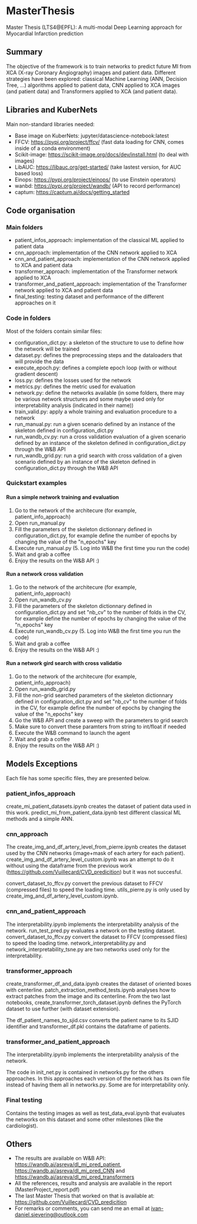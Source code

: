 # MasterThesis
Master Thesis (LTS4@EPFL): A multi-modal Deep Learning approach for Myocardial Infarction prediction

## Summary
The objective of the framework is to train networks to predict future MI from XCA (X-ray Coronary Angiography) images and patient data. Different strategies have been explored: classical Machine Learning (ANN, Decision Tree, ...) algorithms applied to patient data, CNN applied to XCA images (and patient data) and Transformers applied to XCA (and patient data).

## Libraries and KuberNets
Main non-standard libraries needed:
- Base image on KuberNets: jupyter/datascience-notebook:latest
- FFCV: https://pypi.org/project/ffcv/ (fast data loading for CNN, comes inside of a conda environment)
- Scikit-image: https://scikit-image.org/docs/dev/install.html (to deal with images)
- LibAUC: https://libauc.org/get-started/ (take lastest version, for AUC based loss)
- Einops: https://pypi.org/project/einops/ (to use Einstein operators)
- wanbd: https://pypi.org/project/wandb/ (API to record performance)
- captum: https://captum.ai/docs/getting_started

## Code organisation
### Main folders
  - patient_infos_approach: implementation of the classical ML applied to patient data
  - cnn_approach: implementation of the CNN network applied to XCA
  - cnn_and_patient_approach: implementation of the CNN network applied to XCA and patient data
  - transformer_approach: implementation of the Transformer network applied to XCA
  - transformer_and_patient_approach: implementation of the Transformer network applied to XCA and patient data
  - final_testing: testing dataset and performance of the different approaches on it
    
### Code in folders
Most of the folders contain similar files:
  - configuration_dict.py: a skeleton of the structure to use to define how the network will be trained
  - dataset.py: defines the preprocessing steps and the dataloaders that will provide the data
  - execute_epoch.py: defines a complete epoch loop (with or without gradient descent)
  - loss.py: defines the losses used for the network
  - metrics.py: defines the metric used for evaluation
  - network.py: define the networks available (in some folders, there may be various network structures and some maybe used only for interpretability analysis (indicated in their name))
  - train_valid.py: apply a whole training and evaluation procedure to a network
  - run_manual.py: run a given scenario defined by an instance of the skeleton defined in configuration_dict.py
  - run_wandb_cv.py: run a cross validation evaluation of a given scenario defined by an instance of the skeleton defined in configuration_dict.py through the W&B API
  - run_wandb_grid.py: run a grid search with cross validation of a given scenario defined by an instance of the skeleton defined in configuration_dict.py through the W&B API
  
### Quickstart examples
#### Run a simple network training and evaluation
1. Go to the network of the architecure (for example, patient_info_approach)
2. Open run_manual.py
3. Fill the parameters of the skeleton dictionnary defined in configuration_dict.py, for example define the number of epochs by changing the value of the "n_epochs" key
4. Execute run_manual.py
(5. Log into W&B the first time you run the code)
6. Wait and grab a coffee
7. Enjoy the results on the W&B API :)

#### Run a network cross validation
1. Go to the network of the architecure (for example, patient_info_approach)
2. Open run_wandb_cv.py
3. Fill the parameters of the skeleton dictionnary defined in configuration_dict.py and set "nb_cv" to the number of folds in the CV, for example define the number of epochs by changing the value of the "n_epochs" key
4. Execute run_wandb_cv.py
(5. Log into W&B the first time you run the code)
6. Wait and grab a coffee
7. Enjoy the results on the W&B API :)

#### Run a network gird search with cross validatio
1. Go to the network of the architecure (for example, patient_info_approach)
2. Open run_wandb_grid.py
3. Fill the non-grid searched parameters of the skeleton dictionnary defined in configuration_dict.py and set "nb_cv" to the number of folds in the CV, for example define the number of epochs by changing the value of the "n_epochs" key
4. Go the W&B API and create a sweep with the parameters to grid search
5. Make sure to convert these paramters from string to int/float if needed
6. Execute the W&B command to launch the agent
7. Wait and grab a coffee
8. Enjoy the results on the W&B API :)

## Models Exceptions
Each file has some specific files, they are presented below.

### patient_infos_approach
create_mi_patient_datasets.ipynb creates the dataset of patient data used in this work. predict_mi_from_patient_data.ipynb test different classical ML methods and a simple ANN.

### cnn_approach
The create_img_and_df_artery_level_from_pierre.ipynb creates the dataset used by the CNN networks (image+mask of each artery for each patient). create_img_and_df_artery_level_custom.ipynb was an attempt to do it without using the dataframe from the previous work (https://github.com/Vuillecard/CVD_predicition) but it was not succesful.

convert_dataset_to_ffcv.py convert the previous dataset to FFCV (compressed files) to speed the loading time. utils_pierre.py is only used by create_img_and_df_artery_level_custom.ipynb.

### cnn_and_patient_approach
The interpretability.ipynb implements the interpretability analysis of the network. run_test_pred.py evaluates a network on the testing dataset. convert_dataset_to_ffcv.py convert the dataset to FFCV (compressed files) to speed the loading time. network_interpretability.py and network_interpretability_tsne.py are two networks used only for the interpretability. 

### transformer_approach
create_transformer_df_and_data.ipynb creates the dataset of oriented boxes with centerline. patch_extraction_method_tests.ipynb analyses how to extract patches from the image and its centerline. From the two last notebooks, create_transformer_torch_dataset.ipynb defines the PyTorch dataset to use further (with dataset extension).

The df_patient_names_to_sjid.csv converts the patient name to its SJID identifier and transformer_df.pkl contains the dataframe of patients.

### transformer_and_patient_approach
The interpretability.ipynb implements the interpretability analysis of the network. 

The code in init_net.py is contained in networks.py for the others approaches. In this approaches each version of the network has its own file instead of having them all in networks.py. Some are for interpretability only.

### Final testing
Contains the testing images as well as test_data_eval.ipynb that evaluates the networks on this dataset and some other milestones (like the cardiologist).

## Others
- The results are available on W&B API: https://wandb.ai/asreva/dl_mi_pred_patient, https://wandb.ai/asreva/dl_mi_pred_CNN and https://wandb.ai/asreva/dl_mi_pred_transformers
- All the references, results and analysis are available in the report (MasterProject_report.pdf)
- The last Master Thesis that worked on that is available at: https://github.com/Vuillecard/CVD_predicition
- For remarks or comments, you can send me an email at ivan-daniel.sievering@outlook.com
